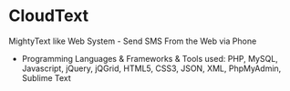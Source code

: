 # CloudText
MightyText like Web System - Send SMS From the Web via Phone

- Programming Languages & Frameworks & Tools used: 
PHP, MySQL, Javascript, jQuery, jQGrid, HTML5, CSS3, JSON, XML, PhpMyAdmin, Sublime Text
